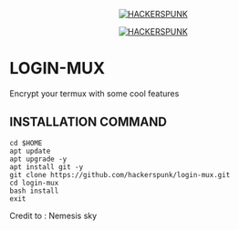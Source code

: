 <p align="center">
<a href="https://punkers.business.site"><img title="HACKERSPUNK" src="https://img.shields.io/badge/MADE%20IN-INDIA-SCRIPT?colorA=%23ff8100&colorB=%23017e40&colorC=%23ff0000&style=for-the-badge"></a>
</p>
</p>
<p align="center">
<a href="https://punkers.business.site"><img title="HACKERSPUNK" src="https://img.shields.io/badge/HACKERS-PUNK-green?style=for-the-badge&logo=appveyor"></a>
</p>

# LOGIN-MUX
Encrypt your termux with some cool features

## INSTALLATION COMMAND
```
cd $HOME
apt update
apt upgrade -y
apt install git -y
git clone https://github.com/hackerspunk/login-mux.git
cd login-mux
bash install
exit
```
Credit to : Nemesis sky
